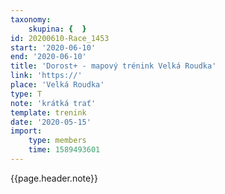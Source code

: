 ```yaml
---
taxonomy:
    skupina: {  }
id: 20200610-Race_1453
start: '2020-06-10'
end: '2020-06-10'
title: 'Dorost+ - mapový trénink Velká Roudka'
link: 'https://'
place: 'Velká Roudka'
type: T
note: 'krátká trať'
template: trenink
date: '2020-05-15'
import:
    type: members
    time: 1589493601
---
```

{{page.header.note}}
